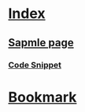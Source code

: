 # [Index](index.md)
## [Sapmle page](samplepage.md)
### [Code Snippet](codesnippet.md)
# [Bookmark](bookmark.md)
